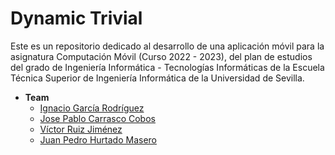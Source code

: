 # Dynamic Trivial
Este es un repositorio dedicado al desarrollo de una aplicación móvil para la asignatura Computación Móvil (Curso 2022 - 2023), del plan de estudios del grado de Ingeniería Informática - Tecnologías Informáticas de la Escuela Técnica Superior de Ingeniería Informática de la Universidad de Sevilla.

- **Team**
   - [Ignacio García Rodríguez](https://github.com/ign13101)
   - [Jose Pablo Carrasco Cobos](https://github.com/EsDeSepa)
   - [Víctor Ruiz Jiménez](https://github.com/vicruijim)
   - [Juan Pedro Hurtado Masero](https://github.com/Juanpepitt)
